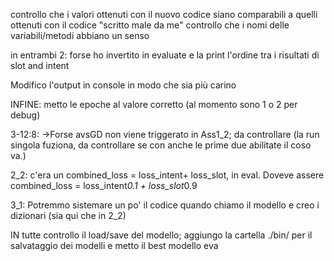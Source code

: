 controllo che i valori ottenuti con il nuovo codice siano comparabili a quelli ottenuti con il codice "scritto male da me"
controllo che i nomi delle variabili/metodi abbiano un senso



in entrambi 2: forse ho invertito in evaluate e la print l'ordine tra i risultati di slot and intent


Modifico l'output in console in modo che sia più carino



INFINE: metto le epoche al valore corretto (al momento sono 1 o 2 per debug)



3-12:8:
->Forse avsGD non viene triggerato in Ass1_2; da controllare (la run singola fuziona, da controllare se con anche le prime due abilitate il coso va.)

2_2: c'era un combined_loss = loss_intent+ loss_slot, in eval. Doveve assere combined_loss = loss_intent*0.1 + loss_slot*0.9




3_1: Potremmo sistemare un po' il codice quando chiamo il modello e creo i dizionari (sia qui che in 2_2)

IN tutte controllo il load/save del modello; aggiungo la cartella ./bin/ per il salvataggio dei modelli e metto il best modello eva
